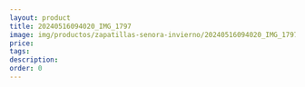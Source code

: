 ```yaml
---
layout: product
title: 20240516094020_IMG_1797
image: img/productos/zapatillas-senora-invierno/20240516094020_IMG_1797.webp
price: 
tags: 
description: 
order: 0
---
```

